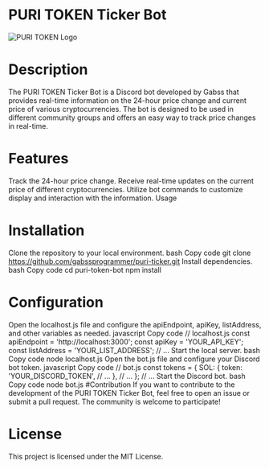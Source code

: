 # PURI TOKEN Ticker Bot
![PURI TOKEN Logo](https://media.discordapp.net/attachments/1188529439659806756/1189251325591031890/TWITTER_PFP_500px_X_500px.jpg?ex=659d7b9b&is=658b069b&hm=b28f0b46ab5ec46418e29982bb16afabcd19bae42711aed1359dcf79d794714e&=&format=webp&width=662&height=662)

# Description
The PURI TOKEN Ticker Bot is a Discord bot developed by Gabss that provides real-time information on the 24-hour price change and current price of various cryptocurrencies. The bot is designed to be used in different community groups and offers an easy way to track price changes in real-time.

# Features
Track the 24-hour price change.
Receive real-time updates on the current price of different cryptocurrencies.
Utilize bot commands to customize display and interaction with the information.
Usage
# Installation
Clone the repository to your local environment.
bash
Copy code
git clone https://github.com/gabssprogrammer/puri-ticker.git
Install dependencies.
bash
Copy code
cd puri-token-bot
npm install
# Configuration
Open the localhost.js file and configure the apiEndpoint, apiKey, listAddress, and other variables as needed.
javascript
Copy code
// localhost.js
const apiEndpoint = 'http://localhost:3000';
const apiKey = 'YOUR_API_KEY';
const listAddress = 'YOUR_LIST_ADDRESS';
// ...
Start the local server.
bash
Copy code
node localhost.js
Open the bot.js file and configure your Discord bot token.
javascript
Copy code
// bot.js
const tokens = {
  SOL: {
    token: 'YOUR_DISCORD_TOKEN',
    // ...
  },
  // ...
};
// ...
Start the Discord bot.
bash
Copy code
node bot.js
#Contribution
If you want to contribute to the development of the PURI TOKEN Ticker Bot, feel free to open an issue or submit a pull request. The community is welcome to participate!

# License
This project is licensed under the MIT License.
